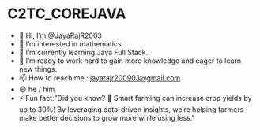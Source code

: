 # C2TC_COREJAVA
- 👋 Hi, I’m @JayaRajR2003
- 👀 I’m interested in mathematics. 
- 🌱 I’m currently learning Java Full Stack. 
- 💞️ I’m ready to work hard to gain more knowledge and
     eager to learn new things. 
- 📫 How to reach me : jayarajr200903@gmail.com
- 😄 he / him
- ⚡ Fun fact:"Did you know? 🌱 Smart farming can increase crop yields
      by up to 30%! By leveraging data-driven insights, we’re helping
      farmers make better decisions to grow more while using less."
    


<!---
JayaRajR2003/JayaRajR2003 is a ✨ special ✨ repository because its `README.md` (this file) appears on your GitHub profile.
You can click the Preview link to take a look at your changes.
--->
